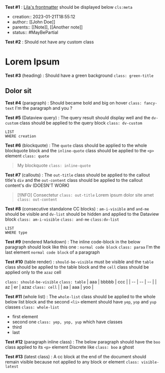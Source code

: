 **Test #1** : [Lila's frontmatter](https://forum.obsidian.md/t/a-frontmatter-that-finally-supports-links-lilas-frontmatter/53087/) should be displayed below
`cls:meta`
- creation:: 2023-01-21T18:55:12
- author:: [[John Doe]]
- parents:: [[Note]], [[Another note]]
- status:: #MayBePartial 

**Test #2** : Should not have any custom class
# Lorem Ipsum

**Test #3** (heading) : Should have a green background
`class: green-title`
## Dolor sit

**Test #4** (paragraph) : Should became bold and big on hover
`class: fancy-text`
I'm the paragraph and you ?

**Test #5** (Dataview query) : The query result should display well and the `dv-custom` class should be applied to the query block
`class: dv-custom`
```dataview
LIST
WHERE creation
```
**Test #6** (blockquote) : The `quote` class should be applied to the whole blockquote block and the `inline-quote` class should be applied to the `<p>` element
`class: quote`
> My blockquote 
`class: inline-quote`

**Test #7** (callouts) : The `out-title` class should be applied to the callout title's `div` and the `out-content` class should be applied to the callout content's div (DOESN'T WORK)

> [!INFO] Consectetur `class: out-title`
> Lorem ipsum dolor site amet
> `class: out-content`


**Test #8** (consecutive standalone CC blocks) : `am-i-visible` and `and-me` should be visible and `dv-list` should be hidden and applied to the Dataview block
`class: am-i-visible`
`class: and-me`
`class:dv-list`
```dataview
LIST
WHERE type
```

**Test #9** (rendered Markdown) : The inline code-block in the below paragraph should look like this one : `normal code block`
`class: paraa`
I'm the last element `normal code block` of a paragraph 

**Test #10** (table render) : `should-be-visible` must be visible and the `table` class should be applied to the table block and the `cell` class should be applied only to the `azaz` cell

`class: should-be-visible`
`class: table`
| aaa | bbbbb | ccc |
| -- | -- | -- |
| az | er | azaz `class: cell` |
| aa | aaa | yoo |

**Test #11** (whole list) : The `whole-list` class should be applied to the whole below list block and the second `<li>` element should have `yep`, `yop` and `yup` classes
`class: whole-list`
- first element
- second one `class: yep, yop, yup`  which have classes
- third
- last

**Test #12** (paragraph inline class) : The below paragraph should have the `boo` class applied to its `<p>` element
Discrete like `class: boo`  a ghost

**Test #13** (latest class) : A cc block at the end of the document should remain visible because not applied to any block or element
`class: visible-latest`